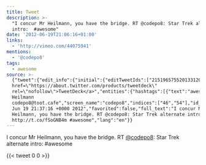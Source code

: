 ```yaml
---
title: Tweet
description: >-
  "I concur Mr Heilmann, you have the bridge. RT @codepo8: Star Trek alternate
  intro:  #awesome"
date: '2012-06-19T21:06:16+01:00'
links:
  - 'http://vimeo.com/44075941'
mentions:
  - '@codepo8'
tags:
  - awesome
source: >-
  {"tweet":{"edit_info":{"initial":{"editTweetIds":["215196575520133120"],"editableUntil":"2012-06-19T22:37:16.420Z","editsRemaining":"5","isEditEligible":true}},"retweeted":false,"source":"<a
  href=\"https://about.twitter.com/products/tweetdeck\"
  rel=\"nofollow\">TweetDeck</a>","entities":{"hashtags":[{"text":"awesome","indices":["104","112"]}],"symbols":[],"user_mentions":[{"name":"Chris
  Heilmann
  codepo8@toot.cafe","screen_name":"codepo8","indices":["46","54"],"id_str":"13567","id":"13567"}],"urls":[{"url":"http://t.co/fSoGNB4m","expanded_url":"http://vimeo.com/44075941","display_url":"vimeo.com/44075941","indices":["83","103"]}]},"display_text_range":["0","112"],"favorite_count":"0","id_str":"215196575520133120","truncated":false,"retweet_count":"0","id":"215196575520133120","possibly_sensitive":false,"created_at":"Tue
  Jun 19 21:37:16 +0000 2012","favorited":false,"full_text":"I concur Mr
  Heilmann, you have the bridge. RT @codepo8: Star Trek alternate intro:
  http://t.co/fSoGNB4m #awesome","lang":"en"}}
---
```

I concur Mr Heilmann, you have the bridge. RT [@codepo8](https://twitter.com/@codepo8): Star Trek alternate intro:  #awesome
    
{{< tweet 0 0 >}}
    
